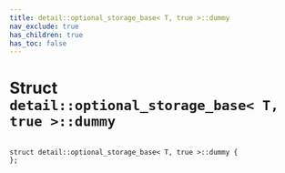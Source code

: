 ```yaml
---
title: detail::optional_storage_base< T, true >::dummy
nav_exclude: true
has_children: true
has_toc: false
---
```


# Struct `detail::optional_storage_base< T, true >::dummy`

<code class="doxybook">
<span>struct detail::optional&#95;storage&#95;base&lt; T, true &gt;::dummy {</span>
<span>};</span>
</code>

